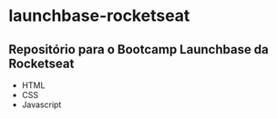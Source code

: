 # launchbase-rocketseat
## Repositório para o Bootcamp Launchbase da Rocketseat 
- HTML 
- CSS 
- Javascript
